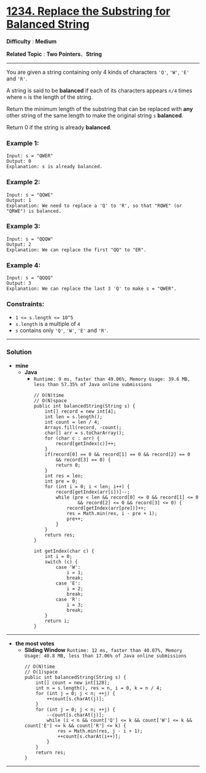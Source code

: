 # [1234. Replace the Substring for Balanced String](https://leetcode.com/problems/replace-the-substring-for-balanced-string/)

**Difficulty** : **Medium**

**Related Topic** : **Two Pointers**、**String**

---

You are given a string containing only 4 kinds of characters `'Q'`, `'W'`, `'E'` and `'R'`.

A string is said to be **balanced** if each of its characters appears `n/4` times where `n` is the length of the string.

Return the minimum length of the substring that can be replaced with **any** other string of the same length to make the original string `s` **balanced**.

Return 0 if the string is already **balanced**.

 

### Example 1:
```
Input: s = "QWER"
Output: 0
Explanation: s is already balanced.
```

### Example 2:
```
Input: s = "QQWE"
Output: 1
Explanation: We need to replace a 'Q' to 'R', so that "RQWE" (or "QRWE") is balanced.
```

### Example 3:
```
Input: s = "QQQW"
Output: 2
Explanation: We can replace the first "QQ" to "ER". 
```

### Example 4:
```
Input: s = "QQQQ"
Output: 3
Explanation: We can replace the last 3 'Q' to make s = "QWER".
``` 

### Constraints:
* `1 <= s.length <= 10^5`
* `s.length` is a multiple of `4`
* `s` contains only `'Q'`, `'W'`, `'E'` and `'R'`.

---

### Solution
* **mine**
  * **Java**
    * `Runtime: 9 ms, faster than 49.06%, Memory Usage: 39.6 MB, less than 57.35% of Java online submissions`
      ```
      // O(N)time
      // O(N)space
      public int balancedString(String s) {
          int[] record = new int[4];
          int len = s.length();
          int count = len / 4;
          Arrays.fill(record, -count);
          char[] arr = s.toCharArray();
          for (char c : arr) {
              record[getIndex(c)]++;
          }
          if(record[0] == 0 && record[1] == 0 && record[2] == 0 
              && record[3] == 0) {
              return 0; 
          }
          int res = len;
          int pre = 0;
          for (int i = 0; i < len; i++) {
              record[getIndex(arr[i])]--;
              while (pre < len && record[0] <= 0 && record[1] <= 0
                      && record[2] <= 0 && record[3] <= 0) {
                  record[getIndex(arr[pre])]++;
                  res = Math.min(res, i - pre + 1);
                  pre++;
              }
          }
          return res;
      }

      int getIndex(char c) {
          int i = 0;
          switch (c) {
              case 'W':
                  i = 1;
                  break;
              case 'E':
                  i = 2;
                  break;
              case 'R':
                  i = 3;
                  break;
          }
          return i;
      }
      ```

---

* **the most votes**
  * **Sliding Window** `Runtime: 12 ms, faster than 40.07%, Memory Usage: 40.8 MB, less than 17.06% of Java online submissions`
    ```
    // O(N)time
    // O(1)space
    public int balancedString(String s) {
        int[] count = new int[128];
        int n = s.length(), res = n, i = 0, k = n / 4;
        for (int j = 0; j < n; ++j) {
            ++count[s.charAt(j)];
        }
        for (int j = 0; j < n; ++j) {
            --count[s.charAt(j)];
            while (i < n && count['Q'] <= k && count['W'] <= k && count['E'] <= k && count['R'] <= k) {
                res = Math.min(res, j - i + 1);
                ++count[s.charAt(i++)];
            }
        }
        return res;
    }
    ```
    
---
